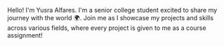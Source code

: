 Hello! I'm Yusra Alfares.
I'm a senior college student excited to share my journey with the world 🌍.
Join me as I showcase my projects and skills across various fields, where every project is given to me as a course assignment!
